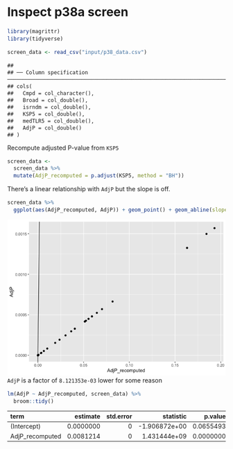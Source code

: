Inspect p38a screen
================

``` r
library(magrittr)
library(tidyverse)
```

``` r
screen_data <- read_csv("input/p38_data.csv")
```

    ## 
    ## ── Column specification ──────────────────────────────────────────────────────────────────────────────────────────────────────────────────────────────────────────────
    ## cols(
    ##   Cmpd = col_character(),
    ##   Broad = col_double(),
    ##   isrndm = col_double(),
    ##   KSP5 = col_double(),
    ##   medTLR5 = col_double(),
    ##   AdjP = col_double()
    ## )

Recompute adjusted P-value from `KSP5`

``` r
screen_data <-
  screen_data %>%
  mutate(AdjP_recomputed = p.adjust(KSP5, method = "BH"))
```

There’s a linear relationship with `AdjP` but the slope is off.

``` r
screen_data %>%
  ggplot(aes(AdjP_recomputed, AdjP)) + geom_point() + geom_abline(slope = 1)
```

![](1.inspect-p38a-screen_files/figure-gfm/unnamed-chunk-4-1.png)<!-- -->
`AdjP` is a factor of `8.121353e-03` lower for some reason

``` r
lm(AdjP ~ AdjP_recomputed, screen_data) %>%
  broom::tidy()
```

<div class="kable-table">

| term             |  estimate | std.error |     statistic |   p.value |
|:-----------------|----------:|----------:|--------------:|----------:|
| (Intercept)      | 0.0000000 |         0 | -1.906872e+00 | 0.0655493 |
| AdjP\_recomputed | 0.0081214 |         0 |  1.431444e+09 | 0.0000000 |

</div>
